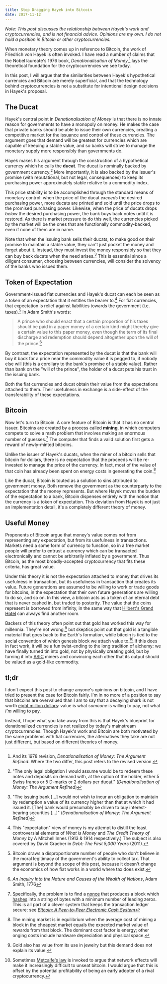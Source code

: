 ```yaml
---
title: Stop Dragging Hayek into Bitcoin
date: 2017-11-12
---
```

*Note: This post discusses the relationship between Hayek's work and cryptocurrencies, and is not financial advice. Opinions are my own. I do not hold a position in Bitcoin or other cryptocurrencies.*

When monetary theory comes up in reference to Bitcoin, the work of Friedrich von Hayek is often invoked. I have read a number of claims that the Nobel laureate's 1976 book, *Denationalisation of Money*,[^refined] lays the theoretical foundation for the cryptocurrencies we see today.

In this post, I will argue that the similarities between Hayek's hypothetical currencies and Bitcoin are merely superficial, and that the technology behind cryptocurrencies is not a substitute for intentional design decisions in Hayek's proposal.

## The Ducat

Hayek's central point in *Denationalisation of Money* is that there is no innate reason for governments to have a monopoly on money. He makes the case that private banks should be able to issue their own currencies, creating a competitive market for the issuance and control of these currencies. The argument goes that demand will be greatest for currencies which are capable of keeping a stable value, and so banks will strive to manage the monetary supply more responsibly than governments do.

Hayek makes his argument through the construction of a hypothetical currency which he calls the **ducat**. The ducat is nominally backed by government currency.[^ducat] More importantly, it is also backed by the issuer's promise (with reputational, but not legal, consequences) to keep its purchasing power approximately stable relative to a commodity index.

This price stability is to be accomplished through the standard means of monetary control: when the price of the ducat *exceeds* the desired purchasing power, more ducats are printed and sold until the price drops to the promised purchasing power. Likewise, when the price of ducats drops *below* the desired purchasing power, the bank buys back notes until it is restored. As there is market pressure to do this well, the currencies picked by the market will be the ones that are functionally commodity-backed, even if none of them are in name.

Note that when the issuing bank sells their ducats, to make good on their promise to maintain a stable value, they can't just pocket the money and forget about it. Instead, they must invest the money responsibly so that they can buy back ducats when the need arises.[^invest] This is essential since a diligent consumer, choosing between currencies, will consider the solvency of the banks who issued them.

## Token of Expectation

Government-issued fiat currencies and Hayek's ducat can each be seen as a token of an expectation that it entitles the bearer to.[^credit] For fiat currencies, that expectation is relief against liabilities towards the government (i.e. taxes).[^taxes] In Adam Smith's words:

> A prince who should enact that a certain proportion of his taxes should be paid in a paper money of a certain kind might thereby give a certain value to this paper money, even though the term of its final discharge and redemption should depend altogether upon the will of the prince.[^smith]

By contrast, the expectation represented by the ducat is that the bank will buy it back for a price near the commodity value it is pegged to, if nobody else will (this is a corollary to the bank's promise of a stable value). Rather than bank on the "will of the prince", the holder of a ducat puts his trust in the issuing bank.

Both the fiat currencies and ducat obtain their value from the expectations attached to them. Their usefulness in exchange is a side-effect of the transferability of these expectations.

## Bitcoin

Now let's turn to Bitcoin. A core feature of Bitcoin is that it has no central issuer. Bitcoins are created by a process called **mining**, in which computers compete to solve a math problem that involves making an enormous number of guesses.[^nonce] The computer that finds a valid solution first gets a reward of newly-minted bitcoins.

Unlike the issuer of Hayek's ducats, when the miner of a bitcoin sells that bitcoin for dollars, there is no expectation that the proceeds will be re-invested to manage the price of the currency. In fact, most of the value of that coin has already been spent on energy costs in generating the coin.[^energy]

Like the ducat, Bitcoin is touted as a solution to sins attributed to government money. Both remove the government as the counterparty to the expectation that the money represents. But where Hayek moves the burden of the expectation to a bank, Bitcoin dispenses entirely with the notion that the currency is a token of expectation. This deviation from Hayek is not just an implementation detail, it's a completely different theory of money. 

## Useful Money

Proponents of Bitcoin argue that money's value comes not from representing any expectation, but from its usefulness in transactions. Markets need a some form of currency to function, so in a free market people will prefer to entrust a currency which can be transacted electronically and cannot be arbitrarily inflated by a government. Thus Bitcoin, as the most broadly-accepted cryptocurrency that fits these criteria, has great value.

Under this theory it is not the expectation attached to money that drives its usefulness in transaction, but its usefulness in transaction that creates its value. Future generations are assumed to be willing to work or trade goods for bitcoins, in the expectation that their own future generations are willing to do so, and so on. In this view, a bitcoin acts as a token of an eternal debt that is never cashed in, but traded to posterity. The value that the coins represent is borrowed from infinity, in the same way that [Hilbert's Grand Hotel](https://en.wikipedia.org/wiki/Hilbert%27s_paradox_of_the_Grand_Hotel) can always find another room.

Backers of this theory often point out that gold has worked this way for millennia. They're not wrong,[^gold] but skeptics point out that gold is a tangible material that goes back to the Earth's formation, while bitcoin is tied to the social convention of which genesis block we attach value to.[^network] If this does in fact work, it will be a fun twist-ending to the long tradition of alchemy: we have finally turned tin into gold, not by physically creating gold, but by turning it into [ASIC](https://en.wikipedia.org/wiki/Application-specific_integrated_circuit) miners and convincing each other that its output should be valued as a gold-like commodity.

## tl;dr

I don't expect this post to change anyone's opinions on bitcoin, and I have tried to present the case for Bitcoin fairly. I'm in no more of a position to say that bitcoins are overvalued than I am to say that a decaying shark is not worth [eight million dollars](https://en.wikipedia.org/wiki/The_Physical_Impossibility_of_Death_in_the_Mind_of_Someone_Living): value is what *someone* is willing to pay, not what *I'm* willing to pay.

Instead, I hope what you take away from this is that Hayek's blueprint for denationalized currencies is not realized by today's mainstream cryptocurrencies. Though Hayek's work and Bitcoin are both motivated by the same problems with fiat currencies, the alternatives they take are not just different, but based on different theories of money.

[^refined]: And its 1978 revision, *Denationalisation of Money: The Argument Refined*. Where the two differ, this post refers to the revised version.

[^ducat]: "The only legal obligation I would assume would be to redeem these notes and deposits on demand with, at the option of the holder, either 5 Swiss francs or 5 D-marks or 2 dollars per ducat." (*Denationalisation of Money: The Argument Refined*)

[^invest]: "The issuing bank [...] would not wish to incur an obligation to maintain by redemption a value of its currency higher than that at which it had issued it. [The] bank would presumably be driven to buy interest-bearing securities [...]" (*Denationalisation of Money: The Argument Refined*)

[^credit]: This "expectation" view of money is my attempt to distill the least controversial elements of *What is Money* and *The Credit Theory of Money* by A Mitchell Innes (1913 & 1914 respectively.) The subject is also covered by David Graeber in *Debt: The First 5,000 Years* (2011).

[^taxes]: Bitcoin draws a disproportionate number of people who don't believe in the moral legitimacy of the government's ability to collect tax. That argument is beyond the scope of this post, because it doesn't change the economics of how fiat works in a world where tax does exist.

[^smith]: *An Inquiry Into the Nature and Causes of the Wealth of Nations*, Adam Smith, 1776

[^nonce]: Specifically, the problem is to find a [nonce](https://en.wikipedia.org/wiki/Cryptographic_nonce) that produces a block which [hashes](https://en.wikipedia.org/wiki/Cryptographic_hash_function) into a string of bytes with a minimum number of leading zeros. This is all part of a clever system that keeps the transaction ledger secure; see *[Bitcoin: A Peer-to-Peer Electronic Cash System](https://bitcoin.org/bitcoin.pdf)*

[^energy]: The mining market is in equilibrium when the average cost of mining a block in the cheapest market equals the expected market value of rewards from that block. The dominant cost factor is energy; other onging costs include hardware depreciation and physical space.

[^gold]: Gold also has value from its use in jewelry but this demand does not explain its value.

[^network]: Sometimes [Metcalfe's law](https://en.wikipedia.org/wiki/Metcalfe%27s_law) is invoked to argue that network effects will make it increasingly difficult to unseat bitcoin. I would argue that this is offset by the potential profitability of being an early adopter of a rival cryptocurrency.